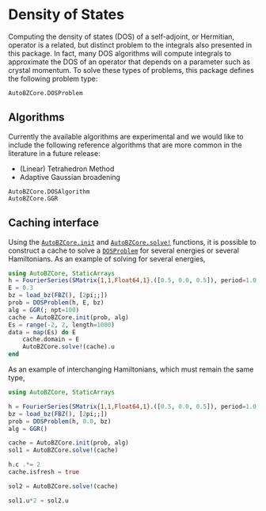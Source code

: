 # Density of States

Computing the density of states (DOS) of a self-adjoint, or Hermitian, operator is a
related, but distinct problem to the integrals also presented in this package.
In fact, many DOS algorithms will compute integrals to approximate the DOS of an
operator that depends on a parameter such as crystal momentum. To solve these
types of problems, this package defines the following problem type:

```@docs
AutoBZCore.DOSProblem
```

## Algorithms

Currently the available algorithms are experimental and we would like to include
the following reference algorithms that are more common in the literature in a future release:
- (Linear) Tetrahedron Method
- Adaptive Gaussian broadening

```@docs
AutoBZCore.DOSAlgorithm
AutoBZCore.GGR
```

## Caching interface

Using the [`AutoBZCore.init`](@ref) and [`AutoBZCore.solve!`](@ref) functions, it is possible to
construct a cache to solve a [`DOSProblem`](@ref) for several energies or
several Hamiltonians. As an example of solving for several energies,
```julia
using AutoBZCore, StaticArrays
h = FourierSeries(SMatrix{1,1,Float64,1}.([0.5, 0.0, 0.5]), period=1.0, offset=-2)
E = 0.3
bz = load_bz(FBZ(), [2pi;;])
prob = DOSProblem(h, E, bz)
alg = GGR(; npt=100)
cache = AutoBZCore.init(prob, alg)
Es = range(-2, 2, length=1000)
data = map(Es) do E
    cache.domain = E
    AutoBZCore.solve!(cache).u
end
```

As an example of interchanging Hamiltonians, which must remain the same type,
```julia
using AutoBZCore, StaticArrays

h = FourierSeries(SMatrix{1,1,Float64,1}.([0.5, 0.0, 0.5]), period=1.0, offset=-2)
bz = load_bz(FBZ(), [2pi;;])
prob = DOSProblem(h, 0.0, bz)
alg = GGR()

cache = AutoBZCore.init(prob, alg)
sol1 = AutoBZCore.solve!(cache)

h.c .*= 2
cache.isfresh = true

sol2 = AutoBZCore.solve!(cache)

sol1.u*2 ≈ sol2.u
```